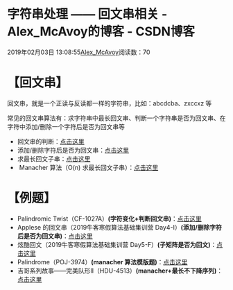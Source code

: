 # 字符串处理 —— 回文串相关 - Alex_McAvoy的博客 - CSDN博客





2019年02月03日 13:08:55[Alex_McAvoy](https://me.csdn.net/u011815404)阅读数：70








# 【回文串】

回文串，就是一个正读与反读都一样的字符串，比如：abcdcba、zxccxz 等

常见的回文串算法有：求字符串中最长回文串、判断一个字符串是否为回文串、在字符中添加/删除一个字符后是否为回文串等
- 回文串的判断：[点击这里](https://blog.csdn.net/u011815404/article/details/86758308)
- 添加/删除字符后是否为回文串：[点击这里](https://blog.csdn.net/u011815404/article/details/86757784)
- 求最长回文子串：[点击这里](https://blog.csdn.net/u011815404/article/details/86757230)
-  Manacher 算法（O(n) 求最长回文子串）：[点击这里](https://blog.csdn.net/u011815404/article/details/87921698)

# 【例题】
- Palindromic Twist（CF-1027A）**(字符变化+判断回文串)**：[点击这里](https://blog.csdn.net/u011815404/article/details/82012265)
- Applese 的回文串（2019牛客寒假算法基础集训营 Day4-I）**(添加/删除字符后是否为回文串)**：[点击这里](https://blog.csdn.net/u011815404/article/details/86757025)
- 炫酷回文（2019牛客寒假算法基础集训营 Day5-F）**(子矩阵是否为回文)**：[点击这里](https://blog.csdn.net/u011815404/article/details/86811644)
- Palindrome（POJ-3974）**(manacher 算法模版题)**：[点击这里](https://blog.csdn.net/u011815404/article/details/87968497)
- 吉哥系列故事――完美队形II（HDU-4513）**(manacher+最长不下降序列)**：[点击这里](https://blog.csdn.net/u011815404/article/details/87989986)



